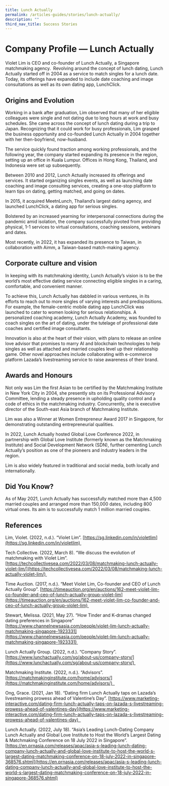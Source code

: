 ```yaml
---
title: Lunch Actually
permalink: /articles-guides/stories/lunch-actually/
description: ""
third_nav_title: Success Stories
---
```

# Company Profile — Lunch Actually 

Violet Lim is CEO and co-founder of Lunch Actually, a Singapore matchmaking agency.  Revolving around the concept of lunch dating, Lunch Actually started off in 2004 as a service to match singles for a lunch date. Today, its offerings have expanded to include date coaching and image consultations as well as its own dating app, LunchClick.  

## Origins and Evolution 

Working in a bank after graduation, Lim observed that many of her eligible colleagues were single and not dating due to long hours at work and busy schedules. She came across the concept of lunch dating during a trip to Japan. Recognizing that it could work for busy professionals, Lim grasped the business opportunity and co-founded Lunch Actually in 2004 together with her then-boyfriend, now-husband.  

The service quickly found traction among working professionals, and the following year, the company started expanding its presence in the region, setting up an office in Kuala Lumpur. Offices in Hong Kong, Thailand, and Indonesia were set up subsequently. 

Between 2010 and 2012, Lunch Actually increased its offerings and services. It started organizing singles events, as well as launching date coaching and image consulting services, creating a one-stop platform to learn tips on dating, getting matched, and going on dates.  

In 2015, it acquired MeetnLunch, Thailand’s largest dating agency, and launched LunchClick, a dating app for serious singles.  

Bolstered by an increased yearning for interpersonal connections during the pandemic amid isolation, the company successfully pivoted from providing physical, 1-1 services to virtual consultations, coaching sessions, webinars and dates.   

Most recently, in 2022, it has expanded its presence to Taiwan, in collaboration with Aimm, a Taiwan-based match-making agency.  

## Corporate culture and vision 

In keeping with its matchmaking identity, Lunch Actually’s vision is to be the world’s most effective dating service connecting eligible singles in a caring, comfortable, and convenient manner.  

To achieve this, Lunch Actually has dabbled in various ventures, in its efforts to reach out to more singles of varying interests and predispositions. For example, the female-centric mobile dating app LunchClick was launched to cater to women looking for serious relationships. A personalized coaching academy, Lunch Actually Academy, was founded to coach singles on the art of dating, under the tutelage of professional date coaches and certified image consultants.  

Innovation is also at the heart of their vision, with plans to release an online love advisor that promises to marry AI and blockchain technologies to help singles as well as attached and married couples level up their relationship game. Other novel approaches include collaborating with e\-commerce platform Lazada’s livestreaming service to raise awareness of their brand. 

## Awards and Honours 

Not only was Lim the first Asian to be certified by the Matchmaking Institute in New York City in 2004, she presently sits on its Professional Advisory Committee, lending a steady presence in upholding quality control and a code of ethics in the matchmaking industry. Concurrently, she is executive director of the South\-east Asia branch of Matchmaking Institute. 

Lim was also a Winner at Women Entrepreneur Award 2017 in Singapore, for demonstrating outstanding entrepreneurial qualities.  

In 2022, Lunch Actually hosted Global Love Conference 2022, in partnership with Global Love Institute (formerly known as the Matchmaking Institute) and Social Development Network (SDN), further cementing Lunch Actually’s position as one of the pioneers and industry leaders in the region.  

Lim is also widely featured in traditional and social media, both locally and internationally. 

## Did You Know? 

As of May 2021, Lunch Actually has successfully matched more than 4,500 married couples and arranged more than 150,000 dates, including 800 virtual ones. Its aim is to successfully match 1 million married couples.  
    

## References  

Lim, Violet. (2022, n.d.). “Violet Lim”. [https://sg.linkedin.com/in/violetlim](https://sg.linkedin.com/in/violetlim) 

Tech Collective. (2022, March 8). “We discuss the evolution of matchmaking with Violet Lim”. [https://techcollectivesea.com/2022/03/08/matchmaking-lunch-actually-violet-lim/](https://techcollectivesea.com/2022/03/08/matchmaking-lunch-actually-violet-lim/) 

Time Auction. (2017, n.d.). “Meet Violet Lim, Co-founder and CEO of Lunch Actually Group”. [https://timeauction.org/en/auctions/162-meet-violet-lim-co-founder-and-ceo-of-lunch-actually-group-violet-lim](https://timeauction.org/en/auctions/162-meet-violet-lim-co-founder-and-ceo-of-lunch-actually-group-violet-lim) 

Stewart, Melissa. (2021, May 27). “How Tinder and K-dramas changed dating preferences in Singapore” [https://www.channelnewsasia.com/people/violet-lim-lunch-actually-matchmaking-singapore-1923331](https://www.channelnewsasia.com/people/violet-lim-lunch-actually-matchmaking-singapore-1923331) 

Lunch Actually Group. (2022, n.d.). “Company Story”. [https://www.lunchactually.com/sg/about-us/company-story/](https://www.lunchactually.com/sg/about-us/company-story/) 

Matchmaking Institute. (2022, n.d.). “Advisors”. [https://matchmakinginstitute.com/home/advisors/](https://matchmakinginstitute.com/home/advisors/)  

Ong, Grace. (2021, Jan 18). “Dating firm Lunch Actually taps on Lazada’s livestreaming prowess ahead of Valentine’s Day”. [https://www.marketing-interactive.com/dating-firm-lunch-actually-taps-on-lazada-s-livestreaming-prowess-ahead-of-valentines-day](https://www.marketing-interactive.com/dating-firm-lunch-actually-taps-on-lazada-s-livestreaming-prowess-ahead-of-valentines-day)  

Lunch Actually. (2022, July 18). “Asia’s Leading Lunch-Dating Company Lunch Actually and Global Love Institute to Host the World’s Largest Dating & Matchmaking Conference on 18 July 2022 in Singapore”. [https://en.prnasia.com/releases/apac/asia-s-leading-lunch-dating-company-lunch-actually-and-global-love-institute-to-host-the-world-s-largest-dating-matchmaking-conference-on-18-july-2022-in-singapore-368576.shtml](https://en.prnasia.com/releases/apac/asia-s-leading-lunch-dating-company-lunch-actually-and-global-love-institute-to-host-the-world-s-largest-dating-matchmaking-conference-on-18-july-2022-in-singapore-368576.shtml)